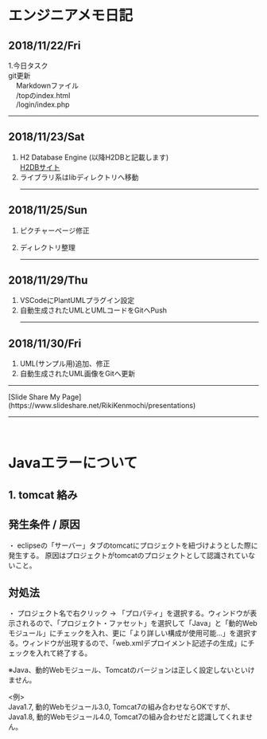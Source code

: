 # エンジニアメモ日記

## 2018/11/22/Fri
1.今日タスク  
    git更新  
    &nbsp;&nbsp;&nbsp;&nbsp;Markdownファイル  
    &nbsp;&nbsp;&nbsp;&nbsp;/topのindex.html  
    &nbsp;&nbsp;&nbsp;&nbsp;/login/index.php
    <hr>
## 2018/11/23/Sat  
1. H2 Database Engine (以降H2DBと記載します)  
    [H2DBサイト](http://www.h2database.com/html/main.html)  
2. ライブラリ系はlibディレクトリへ移動  
    <hr>
## 2018/11/25/Sun  
1. ピクチャーページ修正
2. ディレクトリ整理

    <hr>
## 2018/11/29/Thu  
1. VSCodeにPlantUMLプラグイン設定
2. 自動生成されたUMLとUMLコードをGitへPush
    <hr>
## 2018/11/30/Fri  
1. UML(サンプル用)追加、修正
2. 自動生成されたUML画像をGitへ更新

<hr>
[Slide Share My Page](https://www.slideshare.net/RikiKenmochi/presentations)  
<hr>
<br>

# Javaエラーについて
## 1. tomcat 絡み
## 発生条件 / 原因  
・ eclipseの「サーバー」タブのtomcatにプロジェクトを紐づけようとした際に発生する。
原因はプロジェクトがtomcatのプロジェクトとして認識されていないこと。
## 対処法  
・ プロジェクト名で右クリック → 「プロパティ」を選択する。ウィンドウが表示されるので、「プロジェクト・ファセット」を選択して「Java」と「動的Webモジュール」にチェックを入れ、更に「より詳しい構成が使用可能...」を選択する。ウィンドウが出現するので、「web.xmlデプロイメント記述子の生成」にチェックを入れて終了する。  

※Java、動的Webモジュール、Tomcatのバージョンは正しく設定しないといけません。

<例>  
Java1.7, 動的Webモジュール3.0, Tomcat7の組み合わせならOKですが、Java1.8, 動的Webモジュール4.0, Tomcat7の組み合わせだと認識してくれません。


